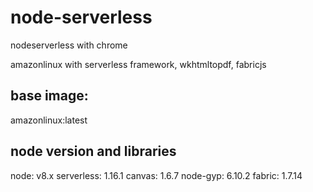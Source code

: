 # node-serverless
nodeserverless with chrome

amazonlinux with serverless framework, wkhtmltopdf, fabricjs

## base image:
amazonlinux:latest

## node version and libraries
node: v8.x
serverless: 1.16.1
canvas: 1.6.7
node-gyp: 6.10.2
fabric: 1.7.14
